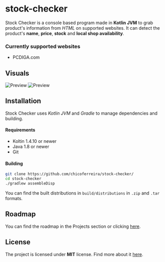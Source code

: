 # stock-checker
Stock Checker is a console based program made in **Kotlin JVM** to grab product's information from *HTML* on supported websites. It can detect the product's **name**, **price**, **stock** and **local shop availability**.

### Currently supported websites
- PCDIGA.com

## Visuals

![Preview](https://imgur.com/a/LtfmCZb)
![Preview](https://imgur.com/a/D9nC9kS)

## Installation 
Stock Checker uses *Kotlin JVM* and *Gradle* to manage dependencies and building.

#### Requirements
- Koltin 1.4.10 or newer
- Java 1.8 or newer
- Git

#### Building
```sh
git clone https://github.com/chicoferreira/stock-checker/
cd stock-checker
./gradlew assembleDisp
```

You can find the built distributions in ``build/distributions`` in ``.zip`` and ``.tar`` formats.

## Roadmap
You can find the roadmap in the Projects section or clicking [here](https://github.com/chicoferreira/stock-checker/projects/1).

## License 
The project is licensed under **MIT** license. Find more about it [here](https://github.com/chicoferreira/stock-checker/blob/master/LICENSE.md).
